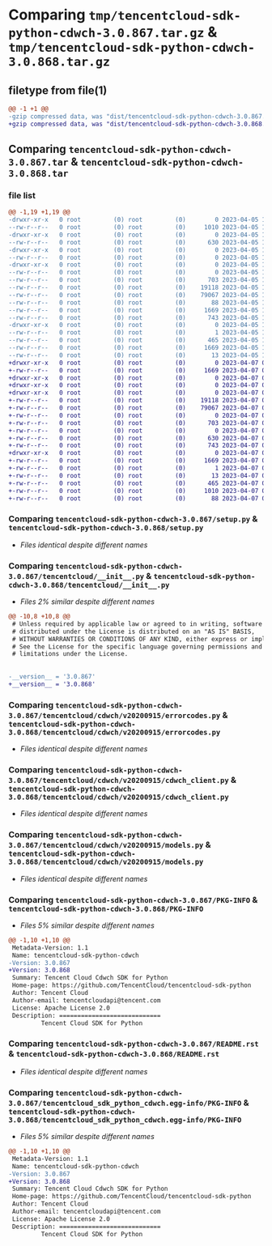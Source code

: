 # Comparing `tmp/tencentcloud-sdk-python-cdwch-3.0.867.tar.gz` & `tmp/tencentcloud-sdk-python-cdwch-3.0.868.tar.gz`

## filetype from file(1)

```diff
@@ -1 +1 @@
-gzip compressed data, was "dist/tencentcloud-sdk-python-cdwch-3.0.867.tar", last modified: Wed Apr  5 16:24:24 2023, max compression
+gzip compressed data, was "dist/tencentcloud-sdk-python-cdwch-3.0.868.tar", last modified: Fri Apr  7 00:23:21 2023, max compression
```

## Comparing `tencentcloud-sdk-python-cdwch-3.0.867.tar` & `tencentcloud-sdk-python-cdwch-3.0.868.tar`

### file list

```diff
@@ -1,19 +1,19 @@
-drwxr-xr-x   0 root         (0) root         (0)        0 2023-04-05 16:24:24.000000 tencentcloud-sdk-python-cdwch-3.0.867/
--rw-r--r--   0 root         (0) root         (0)     1010 2023-04-05 16:24:24.000000 tencentcloud-sdk-python-cdwch-3.0.867/setup.py
-drwxr-xr-x   0 root         (0) root         (0)        0 2023-04-05 16:24:24.000000 tencentcloud-sdk-python-cdwch-3.0.867/tencentcloud/
--rw-r--r--   0 root         (0) root         (0)      630 2023-04-05 16:24:24.000000 tencentcloud-sdk-python-cdwch-3.0.867/tencentcloud/__init__.py
-drwxr-xr-x   0 root         (0) root         (0)        0 2023-04-05 16:24:24.000000 tencentcloud-sdk-python-cdwch-3.0.867/tencentcloud/cdwch/
--rw-r--r--   0 root         (0) root         (0)        0 2023-04-05 16:24:24.000000 tencentcloud-sdk-python-cdwch-3.0.867/tencentcloud/cdwch/__init__.py
-drwxr-xr-x   0 root         (0) root         (0)        0 2023-04-05 16:24:24.000000 tencentcloud-sdk-python-cdwch-3.0.867/tencentcloud/cdwch/v20200915/
--rw-r--r--   0 root         (0) root         (0)        0 2023-04-05 16:24:24.000000 tencentcloud-sdk-python-cdwch-3.0.867/tencentcloud/cdwch/v20200915/__init__.py
--rw-r--r--   0 root         (0) root         (0)      703 2023-04-05 16:24:24.000000 tencentcloud-sdk-python-cdwch-3.0.867/tencentcloud/cdwch/v20200915/errorcodes.py
--rw-r--r--   0 root         (0) root         (0)    19118 2023-04-05 16:24:24.000000 tencentcloud-sdk-python-cdwch-3.0.867/tencentcloud/cdwch/v20200915/cdwch_client.py
--rw-r--r--   0 root         (0) root         (0)    79067 2023-04-05 16:24:24.000000 tencentcloud-sdk-python-cdwch-3.0.867/tencentcloud/cdwch/v20200915/models.py
--rw-r--r--   0 root         (0) root         (0)       88 2023-04-05 16:24:24.000000 tencentcloud-sdk-python-cdwch-3.0.867/setup.cfg
--rw-r--r--   0 root         (0) root         (0)     1669 2023-04-05 16:24:24.000000 tencentcloud-sdk-python-cdwch-3.0.867/PKG-INFO
--rw-r--r--   0 root         (0) root         (0)      743 2023-04-05 16:24:24.000000 tencentcloud-sdk-python-cdwch-3.0.867/README.rst
-drwxr-xr-x   0 root         (0) root         (0)        0 2023-04-05 16:24:24.000000 tencentcloud-sdk-python-cdwch-3.0.867/tencentcloud_sdk_python_cdwch.egg-info/
--rw-r--r--   0 root         (0) root         (0)        1 2023-04-05 16:24:24.000000 tencentcloud-sdk-python-cdwch-3.0.867/tencentcloud_sdk_python_cdwch.egg-info/dependency_links.txt
--rw-r--r--   0 root         (0) root         (0)      465 2023-04-05 16:24:24.000000 tencentcloud-sdk-python-cdwch-3.0.867/tencentcloud_sdk_python_cdwch.egg-info/SOURCES.txt
--rw-r--r--   0 root         (0) root         (0)     1669 2023-04-05 16:24:24.000000 tencentcloud-sdk-python-cdwch-3.0.867/tencentcloud_sdk_python_cdwch.egg-info/PKG-INFO
--rw-r--r--   0 root         (0) root         (0)       13 2023-04-05 16:24:24.000000 tencentcloud-sdk-python-cdwch-3.0.867/tencentcloud_sdk_python_cdwch.egg-info/top_level.txt
+drwxr-xr-x   0 root         (0) root         (0)        0 2023-04-07 00:23:21.000000 tencentcloud-sdk-python-cdwch-3.0.868/
+-rw-r--r--   0 root         (0) root         (0)     1669 2023-04-07 00:23:21.000000 tencentcloud-sdk-python-cdwch-3.0.868/PKG-INFO
+drwxr-xr-x   0 root         (0) root         (0)        0 2023-04-07 00:23:21.000000 tencentcloud-sdk-python-cdwch-3.0.868/tencentcloud/
+drwxr-xr-x   0 root         (0) root         (0)        0 2023-04-07 00:23:21.000000 tencentcloud-sdk-python-cdwch-3.0.868/tencentcloud/cdwch/
+drwxr-xr-x   0 root         (0) root         (0)        0 2023-04-07 00:23:21.000000 tencentcloud-sdk-python-cdwch-3.0.868/tencentcloud/cdwch/v20200915/
+-rw-r--r--   0 root         (0) root         (0)    19118 2023-04-07 00:23:20.000000 tencentcloud-sdk-python-cdwch-3.0.868/tencentcloud/cdwch/v20200915/cdwch_client.py
+-rw-r--r--   0 root         (0) root         (0)    79067 2023-04-07 00:23:20.000000 tencentcloud-sdk-python-cdwch-3.0.868/tencentcloud/cdwch/v20200915/models.py
+-rw-r--r--   0 root         (0) root         (0)        0 2023-04-07 00:23:20.000000 tencentcloud-sdk-python-cdwch-3.0.868/tencentcloud/cdwch/v20200915/__init__.py
+-rw-r--r--   0 root         (0) root         (0)      703 2023-04-07 00:23:20.000000 tencentcloud-sdk-python-cdwch-3.0.868/tencentcloud/cdwch/v20200915/errorcodes.py
+-rw-r--r--   0 root         (0) root         (0)        0 2023-04-07 00:23:20.000000 tencentcloud-sdk-python-cdwch-3.0.868/tencentcloud/cdwch/__init__.py
+-rw-r--r--   0 root         (0) root         (0)      630 2023-04-07 00:23:20.000000 tencentcloud-sdk-python-cdwch-3.0.868/tencentcloud/__init__.py
+-rw-r--r--   0 root         (0) root         (0)      743 2023-04-07 00:23:20.000000 tencentcloud-sdk-python-cdwch-3.0.868/README.rst
+drwxr-xr-x   0 root         (0) root         (0)        0 2023-04-07 00:23:21.000000 tencentcloud-sdk-python-cdwch-3.0.868/tencentcloud_sdk_python_cdwch.egg-info/
+-rw-r--r--   0 root         (0) root         (0)     1669 2023-04-07 00:23:21.000000 tencentcloud-sdk-python-cdwch-3.0.868/tencentcloud_sdk_python_cdwch.egg-info/PKG-INFO
+-rw-r--r--   0 root         (0) root         (0)        1 2023-04-07 00:23:21.000000 tencentcloud-sdk-python-cdwch-3.0.868/tencentcloud_sdk_python_cdwch.egg-info/dependency_links.txt
+-rw-r--r--   0 root         (0) root         (0)       13 2023-04-07 00:23:21.000000 tencentcloud-sdk-python-cdwch-3.0.868/tencentcloud_sdk_python_cdwch.egg-info/top_level.txt
+-rw-r--r--   0 root         (0) root         (0)      465 2023-04-07 00:23:21.000000 tencentcloud-sdk-python-cdwch-3.0.868/tencentcloud_sdk_python_cdwch.egg-info/SOURCES.txt
+-rw-r--r--   0 root         (0) root         (0)     1010 2023-04-07 00:23:20.000000 tencentcloud-sdk-python-cdwch-3.0.868/setup.py
+-rw-r--r--   0 root         (0) root         (0)       88 2023-04-07 00:23:21.000000 tencentcloud-sdk-python-cdwch-3.0.868/setup.cfg
```

### Comparing `tencentcloud-sdk-python-cdwch-3.0.867/setup.py` & `tencentcloud-sdk-python-cdwch-3.0.868/setup.py`

 * *Files identical despite different names*

### Comparing `tencentcloud-sdk-python-cdwch-3.0.867/tencentcloud/__init__.py` & `tencentcloud-sdk-python-cdwch-3.0.868/tencentcloud/__init__.py`

 * *Files 2% similar despite different names*

```diff
@@ -10,8 +10,8 @@
 # Unless required by applicable law or agreed to in writing, software
 # distributed under the License is distributed on an "AS IS" BASIS,
 # WITHOUT WARRANTIES OR CONDITIONS OF ANY KIND, either express or implied.
 # See the License for the specific language governing permissions and
 # limitations under the License.
 
 
-__version__ = '3.0.867'
+__version__ = '3.0.868'
```

### Comparing `tencentcloud-sdk-python-cdwch-3.0.867/tencentcloud/cdwch/v20200915/errorcodes.py` & `tencentcloud-sdk-python-cdwch-3.0.868/tencentcloud/cdwch/v20200915/errorcodes.py`

 * *Files identical despite different names*

### Comparing `tencentcloud-sdk-python-cdwch-3.0.867/tencentcloud/cdwch/v20200915/cdwch_client.py` & `tencentcloud-sdk-python-cdwch-3.0.868/tencentcloud/cdwch/v20200915/cdwch_client.py`

 * *Files identical despite different names*

### Comparing `tencentcloud-sdk-python-cdwch-3.0.867/tencentcloud/cdwch/v20200915/models.py` & `tencentcloud-sdk-python-cdwch-3.0.868/tencentcloud/cdwch/v20200915/models.py`

 * *Files identical despite different names*

### Comparing `tencentcloud-sdk-python-cdwch-3.0.867/PKG-INFO` & `tencentcloud-sdk-python-cdwch-3.0.868/PKG-INFO`

 * *Files 5% similar despite different names*

```diff
@@ -1,10 +1,10 @@
 Metadata-Version: 1.1
 Name: tencentcloud-sdk-python-cdwch
-Version: 3.0.867
+Version: 3.0.868
 Summary: Tencent Cloud Cdwch SDK for Python
 Home-page: https://github.com/TencentCloud/tencentcloud-sdk-python
 Author: Tencent Cloud
 Author-email: tencentcloudapi@tencent.com
 License: Apache License 2.0
 Description: ============================
         Tencent Cloud SDK for Python
```

### Comparing `tencentcloud-sdk-python-cdwch-3.0.867/README.rst` & `tencentcloud-sdk-python-cdwch-3.0.868/README.rst`

 * *Files identical despite different names*

### Comparing `tencentcloud-sdk-python-cdwch-3.0.867/tencentcloud_sdk_python_cdwch.egg-info/PKG-INFO` & `tencentcloud-sdk-python-cdwch-3.0.868/tencentcloud_sdk_python_cdwch.egg-info/PKG-INFO`

 * *Files 5% similar despite different names*

```diff
@@ -1,10 +1,10 @@
 Metadata-Version: 1.1
 Name: tencentcloud-sdk-python-cdwch
-Version: 3.0.867
+Version: 3.0.868
 Summary: Tencent Cloud Cdwch SDK for Python
 Home-page: https://github.com/TencentCloud/tencentcloud-sdk-python
 Author: Tencent Cloud
 Author-email: tencentcloudapi@tencent.com
 License: Apache License 2.0
 Description: ============================
         Tencent Cloud SDK for Python
```

